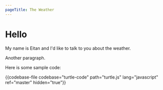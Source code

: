 ```yaml
---
pageTitle: The Weather
---
```


# Hello

My name is Eitan and I'd like to talk to you about the weather.

Another paragraph.

Here is some sample code:

{{codebase-file codebase="turtle-code" path="turtle.js" lang="javascript" ref="master" hidden="true"}}
